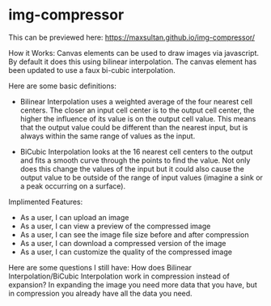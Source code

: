 # img-compressor
This can be previewed here:  https://maxsultan.github.io/img-compressor/

How it Works:
Canvas elements can be used to draw images via javascript. By default it does this using bilinear interpolation. The canvas element has been updated to use a faux bi-cubic interpolation.  

Here are some basic definitions: 
- Bilinear Interpolation uses a weighted average of the four nearest cell centers. The closer an input cell center is to the output cell center, the higher the influence of its value is on the output cell value. This means that the output value could be different than the nearest input, but is always within the same range of values as the input.

- BiCubic Interpolation looks at the 16 nearest cell centers to the output and fits a smooth curve through the points to find the value. Not only does this change the values of the input but it could also cause the output value to be outside of the range of input values (imagine a sink or a peak occurring on a surface).


Implimented Features:
- As a user, I can upload an image 
- As a user, I can view a preview of the compressed image
- As a user, I can see the image file size before and after compression
- As a user, I can download a compressed version of the image
- As a user, I can customize the quality of the compressed image

Here are some questions I still have:
How does Bilinear Interpolation/BiCubic Interpolation work in compression instead of expansion? In expanding the image you need more data that you have, but in compression you already have all the data you need.
